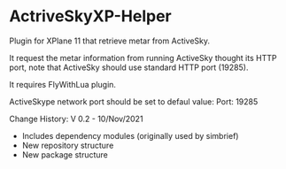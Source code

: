 # ActriveSkyXP-Helper
Plugin for XPlane 11 that retrieve metar from ActiveSky.

It request the metar information from running ActiveSky thought its HTTP port, note that ActiveSky should use standard HTTP port (19285).

It requires FlyWithLua plugin.

ActiveSkype network port should be set to defaul value:
Port: 19285

Change History:
V 0.2 - 10/Nov/2021
- Includes dependency modules (originally used by simbrief)
- New repository structure
- New package structure
